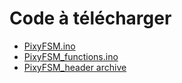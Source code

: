 # Code à télécharger

* [PixyFSM.ino](./PixyFSM.ino)
* [PixyFSM_functions.ino](./PixyFSM_functions.ino)
* [PixyFSM_header archive](./PixyFSM_header.zip)